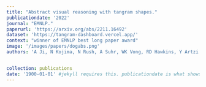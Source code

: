 ```yaml
---
title: "Abstract visual reasoning with tangram shapes."
publicationdate: '2022'
journal: "EMNLP."
paperurl: 'https://arxiv.org/abs/2211.16492'
dataset: 'https://tangram-dashboard.vercel.app/'
context: "winner of EMNLP best long paper award"
image: '/images/papers/dogabs.png'
authors: 'A Ji, N Kojima, N Rush, A Suhr, WK Vong, RD Hawkins, Y Artzi'


collection: publications
date: '1900-01-01' #jekyll requires this. publicationdate is what shows up
---
```

